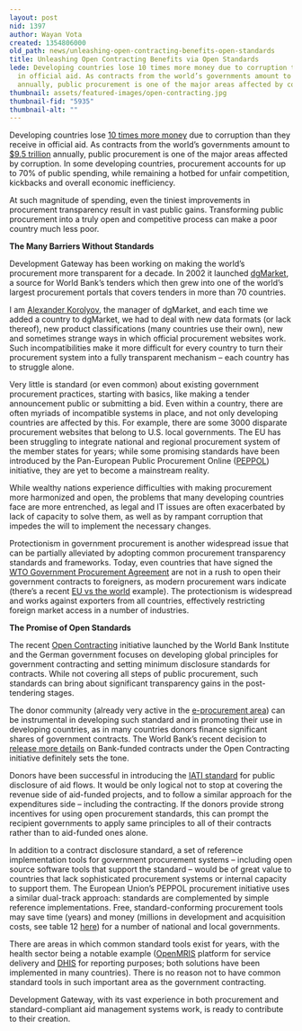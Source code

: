 ```yaml
---
layout: post
nid: 1397
author: Wayan Vota
created: 1354806000
old_path: news/unleashing-open-contracting-benefits-open-standards
title: Unleashing Open Contracting Benefits via Open Standards
lede: Developing countries lose 10 times more money due to corruption than they receive
  in official aid. As contracts from the world’s governments amount to $9.5 trillion
  annually, public procurement is one of the major areas affected by corruption.
thumbnail: assets/featured-images/open-contracting.jpg
thumbnail-fid: "5935"
thumbnail-alt: ""
---
```


Developing countries lose [10 times more money](http://www.undp.org/content/undp/en/home/presscenter/articles/2012/11/05/un-and-government-specialists-discuss-global-anticorruption-efforts-in-brazil/) due to corruption than they receive in official aid. As contracts from the world’s governments amount to [$9.5 trillion](http://www.open-contracting.org/sunshine_behind_closed_doors) annually, public procurement is one of the major areas affected by corruption. In some developing countries, procurement accounts for up to 70% of public spending, while remaining a hotbed for unfair competition, kickbacks and overall economic inefficiency.

At such magnitude of spending, even the tiniest improvements in procurement transparency result in vast public gains. Transforming public procurement into a truly open and competitive process can make a poor country much less poor.

**The Many Barriers Without Standards**

Development Gateway has been working on making the world’s procurement more transparent for a decade. In 2002 it launched [dgMarket](http://www.dgmarket.com/), a source for World Bank’s tenders which then grew into one of the world’s largest procurement portals that covers tenders in more than 70 countries.

I am [Alexander Korolyov](http://www.linkedin.com/in/alexanderkorolyov), the manager of dgMarket, and each time we added a country to dgMarket, we had to deal with new data formats (or lack thereof), new product classifications (many countries use their own), new and sometimes strange ways in which official procurement websites work. Such incompatibilities make it more difficult for every country to turn their procurement system into a fully transparent mechanism – each country has to struggle alone.

Very little is standard (or even common) about existing government procurement practices, starting with basics, like making a tender announcement public or submitting a bid. Even within a country, there are often myriads of incompatible systems in place, and not only developing countries are affected by this. For example, there are some 3000 disparate procurement websites that belong to U.S. local governments. The EU has been struggling to integrate national and regional procurement system of the member states for years; while some promising standards have been introduced by the Pan-European Public Procurement Online ([PEPPOL](http://www.peppol.eu/about_peppol)) initiative, they are yet to become a mainstream reality.

While wealthy nations experience difficulties with making procurement more harmonized and open, the problems that many developing countries face are more entrenched, as legal and IT issues are often exacerbated by lack of capacity to solve them, as well as by rampant corruption that impedes the will to implement the necessary changes.

Protectionism in government procurement is another widespread issue that can be partially alleviated by adopting common procurement transparency standards and frameworks. Today, even countries that have signed the [WTO Government Procurement Agreement](http://www.wto.org/english/tratop_e/gproc_e/gp_gpa_e.htm) are not in a rush to open their government contracts to foreigners, as modern procurement wars indicate (there’s a recent [EU vs the world](http://euobserver.com/news/115658) example). The protectionism is widespread and works against exporters from all countries, effectively restricting foreign market access in a number of industries.

**The Promise of Open Standards**

The recent [Open Contracting](http://www.open-contracting.org) initiative launched by the World Bank Institute and the German government focuses on developing global principles for government contracting and setting minimum disclosure standards for contracts. While not covering all steps of public procurement, such standards can bring about significant transparency gains in the post-tendering stages.

The donor community (already very active in the [e-procurement area](http://unpan1.un.org/intradoc/groups/public/documents/un/unpan047627.pdf)) can be instrumental in developing such standard and in promoting their use in developing countries, as in many countries donors finance significant shares of government contracts. The World Bank’s recent decision to [release more details](http://www.guardian.co.uk/global-development/2012/oct/26/world-bank-contracts-online-transparency?newsfeed=true) on Bank-funded contracts under the Open Contracting initiative definitely sets the tone.

Donors have been successful in introducing the [IATI standard](http://open.aiddata.org/content/index/IATI) for public disclosure of aid flows. It would be only logical not to stop at covering the revenue side of aid-funded projects, and to follow a similar approach for the expenditures side – including the contracting. If the donors provide strong incentives for using open procurement standards, this can prompt the recipient governments to apply same principles to all of their contracts rather than to aid-funded ones alone.

In addition to a contract disclosure standard, a set of reference implementation tools for government procurement systems – including open source software tools that support the standard – would be of great value to countries that lack sophisticated procurement systems or internal capacity to support them. The European Union’s PEPPOL procurement initiative uses a similar dual-track approach: standards are complemented by simple reference implementations. Free, standard-conforming procurement tools may save time (years) and money (millions in development and acquisition costs, see table 12 [here](http://ec.europa.eu/internal_market/publicprocurement/docs/eprocurement/mdb_egp_survey_en.pdf)) for a number of national and local governments.

There are areas in which common standard tools exist for years, with the health sector being a notable example ([OpenMRIS](http://openmrs.org/) platform for service delivery and [DHIS](http://dhis2.org/) for reporting purposes; both solutions have been implemented in many countries). There is no reason not to have common standard tools in such important area as the government contracting.

Development Gateway, with its vast experience in both procurement and standard-compliant aid management systems work, is ready to contribute to their creation.
